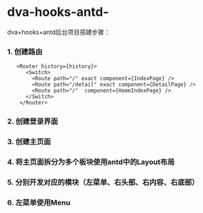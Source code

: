 # dva-hooks-antd-
dva+hooks+antd后台项目搭建步骤：
### 1. 创建路由
~~~
   <Router history={history}>
      <Switch>
        <Route path="/" exact component={IndexPage} />
        <Route path="/detail" exact component={DetailPage} />
        <Route path="/"  component={HomeIndexPage} />
      </Switch>
    </Router>
~~~
### 2. 创建登录界面
### 3. 创建主页面
### 4. 将主页面拆分为多个板块使用antd中的Layout布局
### 5. 分别开发对应的模块（左菜单、右头部、右内容、右底部）
### 6. 左菜单使用Menu
